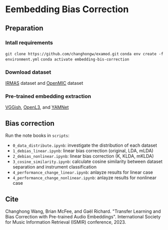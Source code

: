 # Eembedding Bias Correction

## Preparation

### Intall requirements
`git clone https://github.com/changhongw/examod.git`
`conda env create -f environment.yml`
`conda activate embedding-bis-correction`

### Download dataset
[IRMAS](https://www.upf.edu/web/mtg/irmas) dataset and [OpenMIC](https://zenodo.org/record/1432913) dataset

### Pre-trained embedding extraction
[VGGish](https://github.com/tensorflow/models/tree/master/research/audioset/vggish), [OpenL3](https://github.com/marl/openl3), and [YAMNet](https://github.com/tensorflow/models/tree/master/research/audioset/yamnet) 

## Bias correction
Run the note books in `scripts`:
- `0_data_distribute.ipynb`: investigate the distribution of each dataset
- `1_debias_linear.ipynb`: linear bias correction (original, LDA, mLDA)
- `2_debias_nonlinear.ipynb`: linear bias correction (K, KLDA, mKLDA)
- `3_cosine_similarity.ipynb`: calculate cosine similarity between dataset separation and instrument classification
- `4_performance_change_linear.ipynb`: anlayze results for linear case
- `4_performance_change_nonlinear.ipynb`: anlayze results for nonlinear case

## Cite
Changhong Wang, Brian McFee, and Gaël Richard. "Transfer Learning and Bias Correction with Pre-trained Audio Embeddings". International Society for Music Information Retrieval (ISMIR) conference, 2023.
